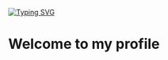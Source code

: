 [![Typing SVG](https://readme-typing-svg.herokuapp.com?font=Fira+Code&pause=1000&color=DB17F7&background=251BFF00&center=true&vCenter=true&random=false&width=435&lines=SHkipperX;Python-backend)](https://git.io/typing-svg)
# Welcome to my profile
